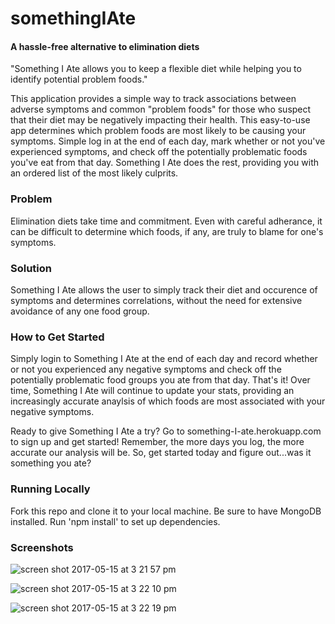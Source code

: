 # somethingIAte
#### A hassle-free alternative to elimination diets

"Something I Ate allows you to keep a flexible diet while helping you to identify potential problem foods."

This application provides a simple way to track associations between adverse symptoms and common "problem foods" for those 
who suspect that their diet may be negatively impacting their health. This easy-to-use app determines which problem 
foods are most likely to be causing your symptoms. Simple log in at the end of each day, mark whether or not you've 
experienced symptoms, and check off the potentially problematic foods you've eat from that day. Something I Ate does 
the rest, providing you with an ordered list of the most likely culprits.

### Problem 
Elimination diets take time and commitment. Even with careful adherance, it can be difficult to determine 
which foods, if any, are truly to blame for one's symptoms.

### Solution 
Something I Ate allows the user to simply track their diet and occurence of symptoms and determines 
correlations, without the need for extensive avoidance of any one food group.

### How to Get Started 
Simply login to Something I Ate at the end of each day and record whether or not you experienced 
any negative symptoms and check off the potentially problematic food groups you ate from that day. That's it! Over time, 
Something I Ate will continue to update your stats, providing an increasingly accurate anaylsis of which foods are most 
associated with your negative symptoms.

Ready to give Something I Ate a try? Go to something-I-ate.herokuapp.com to sign up and get started! Remember, the more 
days you log, the more accurate our analysis will be. So, get started today and figure out...was it something you ate?

### Running Locally
Fork this repo and clone it to your local machine. Be sure to have MongoDB installed. Run 'npm install' to set up dependencies. 

### Screenshots 
![screen shot 2017-05-15 at 3 21 57 pm](https://cloud.githubusercontent.com/assets/23217560/26075239/9206050e-3982-11e7-9202-3010d44be1ec.png)

![screen shot 2017-05-15 at 3 22 10 pm](https://cloud.githubusercontent.com/assets/23217560/26075242/940d915a-3982-11e7-9ea2-ab9f835d796e.png)

![screen shot 2017-05-15 at 3 22 19 pm](https://cloud.githubusercontent.com/assets/23217560/26075248/96d0d032-3982-11e7-8417-4914e6ac06b6.png)
